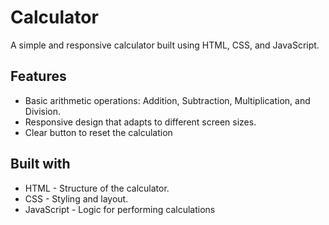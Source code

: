 # Calculator
A simple and responsive calculator built using HTML, CSS, and JavaScript.

## Features
- Basic arithmetic operations: Addition, Subtraction, Multiplication, and Division.
- Responsive design that adapts to different screen sizes.
- Clear button to reset the calculation

## Built with
- HTML - Structure of the calculator.
- CSS - Styling and layout.
- JavaScript - Logic for performing calculations
